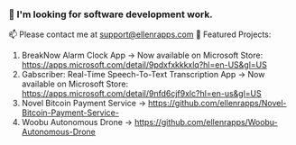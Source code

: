 ### 👋 I'm looking for software development work. 
:mailbox: Please contact me at support@ellenrapps.com
🔭 Featured Projects:
1) BreakNow Alarm Clock App -> Now available on Microsoft Store: https://apps.microsoft.com/detail/9pdxfxkkkxlq?hl=en-US&gl=US
2) Gabscriber: Real-Time Speech-To-Text Transcription App
   -> Now available on Microsoft Store: https://apps.microsoft.com/detail/9nfd6cjf9xlc?hl=en-us&gl=US
3) Novel Bitcoin Payment Service -> https://github.com/ellenrapps/Novel-Bitcoin-Payment-Service-
4) Woobu Autonomous Drone -> https://github.com/ellenrapps/Woobu-Autonomous-Drone

